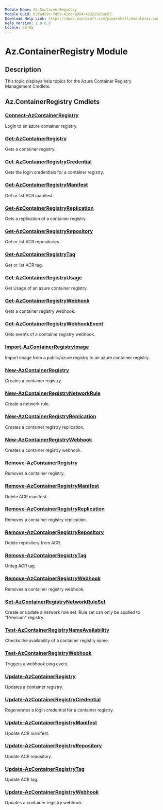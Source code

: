 ```yaml
---
Module Name: Az.ContainerRegistry
Module Guid: b3ca459c-feb9-41cc-a954-46222505acb3
Download Help Link: https://docs.microsoft.com/powershell/module/az.containerregistry
Help Version: 1.0.0.0
Locale: en-US
---
```


# Az.ContainerRegistry Module
## Description
This topic displays help topics for the Azure Container Registry Management Cmdlets.

## Az.ContainerRegistry Cmdlets
### [Connect-AzContainerRegistry](Connect-AzContainerRegistry.md)
Login to an azure container registry.

### [Get-AzContainerRegistry](Get-AzContainerRegistry.md)
Gets a container registry.

### [Get-AzContainerRegistryCredential](Get-AzContainerRegistryCredential.md)
Gets the login credentials for a container registry.

### [Get-AzContainerRegistryManifest](Get-AzContainerRegistryManifest.md)
Get or list ACR manifest. 

### [Get-AzContainerRegistryReplication](Get-AzContainerRegistryReplication.md)
Gets a replication of a container registry.

### [Get-AzContainerRegistryRepository](Get-AzContainerRegistryRepository.md)
Get or list ACR repositories.

### [Get-AzContainerRegistryTag](Get-AzContainerRegistryTag.md)
Get or list ACR tag. 

### [Get-AzContainerRegistryUsage](Get-AzContainerRegistryUsage.md)
Get Usage of an azure container registry.

### [Get-AzContainerRegistryWebhook](Get-AzContainerRegistryWebhook.md)
Gets a container registry webhook.

### [Get-AzContainerRegistryWebhookEvent](Get-AzContainerRegistryWebhookEvent.md)
Gets events of a container registry webhook.

### [Import-AzContainerRegistryImage](Import-AzContainerRegistryImage.md)
Import image from a public/azure registry to an azure container registry.

### [New-AzContainerRegistry](New-AzContainerRegistry.md)
Creates a container registry.

### [New-AzContainerRegistryNetworkRule](New-AzContainerRegistryNetworkRule.md)
Create a network rule.

### [New-AzContainerRegistryReplication](New-AzContainerRegistryReplication.md)
Creates a container registry replication.

### [New-AzContainerRegistryWebhook](New-AzContainerRegistryWebhook.md)
Creates a container registry webhook.

### [Remove-AzContainerRegistry](Remove-AzContainerRegistry.md)
Removes a container registry.

### [Remove-AzContainerRegistryManifest](Remove-AzContainerRegistryManifest.md)
Delete ACR manifest. 

### [Remove-AzContainerRegistryReplication](Remove-AzContainerRegistryReplication.md)
Removes a container registry replication.

### [Remove-AzContainerRegistryRepository](Remove-AzContainerRegistryRepository.md)
Delete repository from ACR.

### [Remove-AzContainerRegistryTag](Remove-AzContainerRegistryTag.md)
Untag ACR tag.

### [Remove-AzContainerRegistryWebhook](Remove-AzContainerRegistryWebhook.md)
Removes a container registry webhook.

### [Set-AzContainerRegistryNetworkRuleSet](Set-AzContainerRegistryNetworkRuleSet.md)
Create or update a network rule set. Rule set can only be applied to "Premium" registry.

### [Test-AzContainerRegistryNameAvailability](Test-AzContainerRegistryNameAvailability.md)
Checks the availability of a container registry name.

### [Test-AzContainerRegistryWebhook](Test-AzContainerRegistryWebhook.md)
Triggers a webhook ping event.

### [Update-AzContainerRegistry](Update-AzContainerRegistry.md)
Updates a container registry.

### [Update-AzContainerRegistryCredential](Update-AzContainerRegistryCredential.md)
Regenerates a login credential for a container registry.

### [Update-AzContainerRegistryManifest](Update-AzContainerRegistryManifest.md)
Update ACR manifest. 

### [Update-AzContainerRegistryRepository](Update-AzContainerRegistryRepository.md)
Update ACR repository.

### [Update-AzContainerRegistryTag](Update-AzContainerRegistryTag.md)
Update ACR tag.

### [Update-AzContainerRegistryWebhook](Update-AzContainerRegistryWebhook.md)
Updates a container registry webhook.

